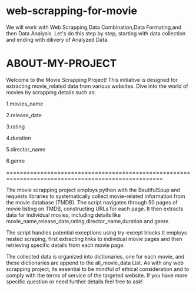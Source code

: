 # web-scrapping-for-movie

We will work with Web Scrapping,Data Combination,Data Formating,and then Data Analysis. Let's do this step by step, starting with data collection and ending with dilivery of Analyzed Data.

# ABOUT-MY-PROJECT

Welcome to the Movie Scrapping Project! This initiative is designed for extracting movie_related data from various websites. Dive into the world of movies by scrapping details such as:

1.movies_name

2.release_date

3.rating

4.duration

5.director_name

6.genre

====================================================================================================

The movie scrapping project employs python with the BeutifulSoup and requests libraries to systematically collect movie-related information from the movie database (TMDB). The script navigates through 50 pages of movie listing on TMDB, constructing URLs for each page. It then extracts data for individual movies, including details like movie_name,release_date,rating,director_name,duration and genre.

The script handles potential exceptions using try-except blocks.It employs nested scraping, first extracting links to individual movie pages and then retrieving specific details from each movie page.

The collected data is organized into dictionaries, one for each movie, and these dictionaries are append to the all_movie_data List. As with any web scrapping project, its essential to be mindful of ethical consideration and to comply with the terms of service of the targeted website. If you have more specific question or need further details feel free to ask!
